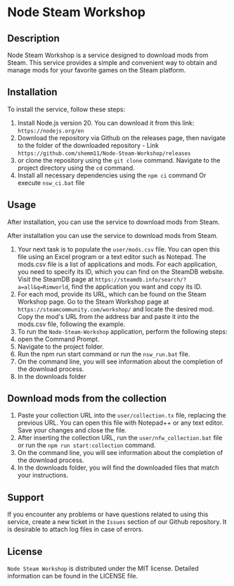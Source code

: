 # Node Steam Workshop

## Description

Node Steam Workshop is a service designed to download mods from Steam. This service provides a simple and convenient way to obtain and manage mods for your favorite games on the Steam platform.

## Installation

To install the service, follow these steps:
1. Install Node.js version 20. You can download it from this link: `https://nodejs.org/en`
2. Download the repository via Github on the releases page, then navigate to the folder of the downloaded repository - Link `https://github.com/shemm11/Node-Steam-Workshop/releases`
  1. or clone the repository using the `git clone` command. Navigate to the project directory using the `cd` command.
3. Install all necessary dependencies using the `npm ci` command Or execute `nsw_ci.bat` file

## Usage

After installation, you can use the service to download mods from Steam.

After installation you can use the service to download mods from Steam.
1. Your next task is to populate the `user/mods.csv` file. You can open this file using an Excel program or a text editor such as Notepad. The mods.csv file is a list of applications and mods. For each application, you need to specify its ID, which you can find on the SteamDB website. Visit the SteamDB page at `https://steamdb.info/search/?a=all&q=Rimworld`, find the application you want and copy its ID. 
2. For each mod, provide its URL, which can be found on the Steam Workshop page. Go to the Steam Workshop page at `https://steamcommunity.com/workshop/` and locate the desired mod. Copy the mod's URL from the address bar and paste it into the mods.csv file, following the example.
3. To run the `Node-Steam-Workshop` application, perform the following steps:
  1. open the Command Prompt.
  2. Navigate to the project folder.
  3. Run the npm run start command or run the `nsw_run.bat` file.
4. On the command line, you will see information about the completion of the download process.
5. In the downloads folder

## Download mods from the collection

1. Paste your collection URL into the `user/collection.tx` file, replacing the previous URL. You can open this file with Notepad++ or any text editor. Save your changes and close the file. 
2. After inserting the collection URL, run the `user/nfw_collection.bat` file or run the `npm run start:collection` command.
3. On the command line, you will see information about the completion of the download process.
4. In the downloads folder, you will find the downloaded files that match your instructions.

## Support

If you encounter any problems or have questions related to using this service, create a new ticket in the `Issues` section of our Github repository.
It is desirable to attach log files in case of errors.

## License

`Node Steam Workshop` is distributed under the MIT license. Detailed information can be found in the LICENSE file.
